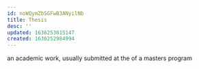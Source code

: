 ```yaml
---
id: noWQymZbSGFwB3ANyilNb
title: Thesis
desc: ''
updated: 1636253015147
created: 1636252984994
---
```


an academic work, usually submitted at the of a masters program
